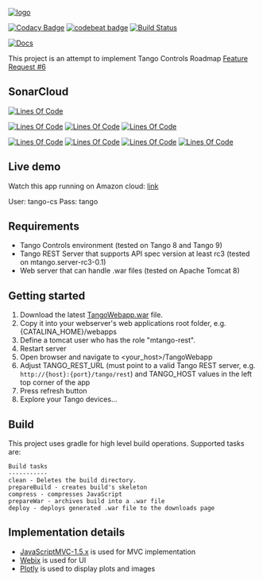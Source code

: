 [![logo](http://www.tango-controls.org/static/tango/img/logo_tangocontrols.png)](http://www.tango-controls.org)

[![Codacy Badge](https://api.codacy.com/project/badge/Grade/512287ad5da94ac7af157a94eec80c5a)](https://www.codacy.com/app/tango-controls/tango-webapp?utm_source=github.com&amp;utm_medium=referral&amp;utm_content=tango-controls/tango-webapp&amp;utm_campaign=Badge_Grade)
[![codebeat badge](https://codebeat.co/badges/23388ba2-feda-479d-a8c8-abf68eb7b01a)](https://codebeat.co/projects/github-com-tango-controls-tango-webapp-master)
[![Build Status](https://travis-ci.org/tango-controls/tango-webapp.svg?branch=master)](https://travis-ci.org/tango-controls/tango-webapp)

[![Docs](https://img.shields.io/badge/Generated-Docs-green.svg)](https://tango-controls.github.io/tango-webapp/)

This project is an attempt to implement Tango Controls Roadmap [Feature Request #6](http://www.tango-controls.org/community/roadmap/)

## SonarCloud


[![Lines Of Code](https://sonarcloud.io/api/badges/gate?key=org.tango-controls:TangoWebapp)](https://sonarcloud.io/dashboard?id=org.tango-controls%3ATangoWebapp)

[![Lines Of Code](https://sonarcloud.io/api/badges/measure?key=org.tango-controls:TangoWebapp&metric=ncloc)](https://sonarcloud.io/dashboard?id=org.tango-controls%3ATangoWebapp)
[![Lines Of Code](https://sonarcloud.io/api/badges/measure?key=org.tango-controls:TangoWebapp&metric=coverage)](https://sonarcloud.io/dashboard?id=org.tango-controls%3ATangoWebapp)
[![Lines Of Code](https://sonarcloud.io/api/badges/measure?key=org.tango-controls:TangoWebapp&metric=sqale_debt_ratio)](https://sonarcloud.io/dashboard?id=org.tango-controls%3ATangoWebapp)

[![Lines Of Code](https://sonarcloud.io/api/badges/measure?key=org.tango-controls:TangoWebapp&metric=bugs)](https://sonarcloud.io/dashboard?id=org.tango-controls%3ATangoWebapp)
[![Lines Of Code](https://sonarcloud.io/api/badges/measure?key=org.tango-controls:TangoWebapp&metric=vulnerabilities)](https://sonarcloud.io/dashboard?id=org.tango-controls%3ATangoWebapp)
[![Lines Of Code](https://sonarcloud.io/api/badges/measure?key=org.tango-controls:TangoWebapp&metric=code_smells)](https://sonarcloud.io/dashboard?id=org.tango-controls%3ATangoWebapp)
[![Lines Of Code](https://sonarcloud.io/api/badges/measure?key=org.tango-controls:TangoWebapp&metric=duplicated_lines_density)](https://sonarcloud.io/dashboard?id=org.tango-controls%3ATangoWebapp)

## Live demo

Watch this app running on Amazon cloud: [link](http://ec2-35-156-104-8.eu-central-1.compute.amazonaws.com:8080/TangoWebapp/)

User: tango-cs
Pass: tango

## Requirements ##

* Tango Controls environment (tested on Tango 8 and Tango 9)
* Tango REST Server that supports API spec version at least rc3 (tested on mtango.server-rc3-0.1)
* Web server that can handle .war files (tested on Apache Tomcat 8)

## Getting started ##

1. Download the latest [TangoWebapp.war](https://github.com/tango-controls/tango-webapp/releases) file.
2. Copy it into your webserver's web applications root folder, e.g. {CATALINA_HOME}/webapps
3. Define a tomcat user who has the role "mtango-rest".
4. Restart server
5. Open browser and navigate to <your_host>/TangoWebapp
6. Adjust TANGO_REST_URL (must point to a valid Tango REST server, e.g. `http://{host}:{port}/tango/rest`) and TANGO_HOST values in the left top corner of the app
7. Press refresh button
8. Explore your Tango devices...

## Build ##

This project uses gradle for high level build operations. Supported tasks are:

```
Build tasks
-----------
clean - Deletes the build directory.
prepareBuild - creates build's skeleton
compress - compresses JavaScript
prepareWar - archives build into a .war file
deploy - deploys generated .war file to the downloads page 
```

## Implementation details ##

* [JavaScriptMVC-1.5.x](https://bitbucket.org/Ingvord/javascriptmvc-1.5.x) is used for MVC implementation
* [Webix](http://webix.com) is used for UI
* [Plotly](https://plot.ly/javascript/) is used to display plots and images
